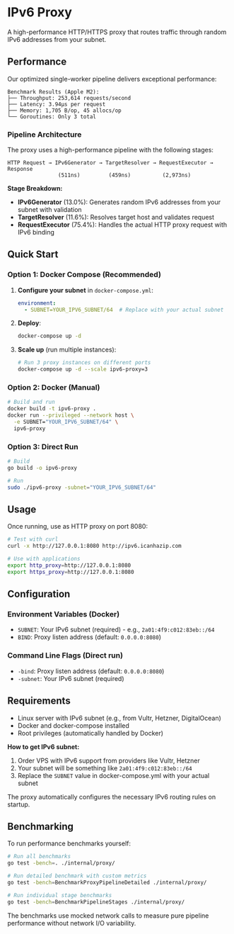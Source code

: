 # IPv6 Proxy

A high-performance HTTP/HTTPS proxy that routes traffic through random IPv6 addresses from your subnet.

## Performance

Our optimized single-worker pipeline delivers exceptional performance:

```
Benchmark Results (Apple M2):
├── Throughput: 253,614 requests/second
├── Latency: 3.94μs per request
├── Memory: 1,705 B/op, 45 allocs/op
└── Goroutines: Only 3 total
```

### Pipeline Architecture

The proxy uses a high-performance pipeline with the following stages:

```
HTTP Request → IPv6Generator → TargetResolver → RequestExecutor → Response
                (511ns)         (459ns)          (2,973ns)
```

**Stage Breakdown:**
- **IPv6Generator** (13.0%): Generates random IPv6 addresses from your subnet with validation
- **TargetResolver** (11.6%): Resolves target host and validates request
- **RequestExecutor** (75.4%): Handles the actual HTTP proxy request with IPv6 binding

## Quick Start

### Option 1: Docker Compose (Recommended)

1. **Configure your subnet** in `docker-compose.yml`:
   ```yaml
   environment:
     - SUBNET=YOUR_IPV6_SUBNET/64  # Replace with your actual subnet
   ```

2. **Deploy**:
   ```bash
   docker-compose up -d
   ```

3. **Scale up** (run multiple instances):
   ```bash
   # Run 3 proxy instances on different ports
   docker-compose up -d --scale ipv6-proxy=3
   ```

### Option 2: Docker (Manual)

```bash
# Build and run
docker build -t ipv6-proxy .
docker run --privileged --network host \
  -e SUBNET="YOUR_IPV6_SUBNET/64" \
  ipv6-proxy
```

### Option 3: Direct Run

```bash
# Build
go build -o ipv6-proxy

# Run
sudo ./ipv6-proxy -subnet="YOUR_IPV6_SUBNET/64"
```

## Usage

Once running, use as HTTP proxy on port 8080:

```bash
# Test with curl
curl -x http://127.0.0.1:8080 http://ipv6.icanhazip.com

# Use with applications
export http_proxy=http://127.0.0.1:8080
export https_proxy=http://127.0.0.1:8080
```

## Configuration

### Environment Variables (Docker)
- `SUBNET`: Your IPv6 subnet (required) - e.g., `2a01:4f9:c012:83eb::/64`
- `BIND`: Proxy listen address (default: `0.0.0.0:8080`)

### Command Line Flags (Direct run)
- `-bind`: Proxy listen address (default: `0.0.0.0:8080`)
- `-subnet`: Your IPv6 subnet (required)

## Requirements

- Linux server with IPv6 subnet (e.g., from Vultr, Hetzner, DigitalOcean)
- Docker and docker-compose installed
- Root privileges (automatically handled by Docker)

**How to get IPv6 subnet:**
1. Order VPS with IPv6 support from providers like Vultr, Hetzner
2. Your subnet will be something like `2a01:4f9:c012:83eb::/64`
3. Replace the `SUBNET` value in docker-compose.yml with your actual subnet

The proxy automatically configures the necessary IPv6 routing rules on startup.

## Benchmarking

To run performance benchmarks yourself:

```bash
# Run all benchmarks
go test -bench=. ./internal/proxy/

# Run detailed benchmark with custom metrics
go test -bench=BenchmarkProxyPipelineDetailed ./internal/proxy/

# Run individual stage benchmarks
go test -bench=BenchmarkPipelineStages ./internal/proxy/
```

The benchmarks use mocked network calls to measure pure pipeline performance without network I/O variability.
